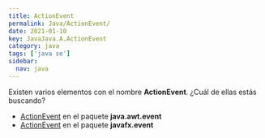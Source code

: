 ```yaml
---
title: ActionEvent
permalink: Java/ActionEvent/
date: 2021-01-10
key: JavaJava.A.ActionEvent
category: java
tags: ['java se']
sidebar: 
  nav: java
---
```


Existen varios elementos con el nombre **ActionEvent**. ¿Cuál de ellas estás buscando?
<ul>
<li><a href="/Java/ActionEvent-java-awt-event/">ActionEvent</a> en el paquete <strong>java.awt.event</strong></li>
<li><a href="/Java/ActionEvent-javafx-event/">ActionEvent</a> en el paquete <strong>javafx.event</strong></li>
<ul>
